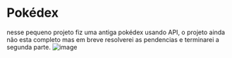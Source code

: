 # Pokédex

nesse pequeno projeto fiz uma antiga pokédex usando API, o projeto ainda não esta completo mas em breve resolverei as pendencias e terminarei a segunda parte.
![image](https://user-images.githubusercontent.com/74678483/166123116-9366f177-4fd2-4cd3-8ac7-fce8569b21b6.png)
